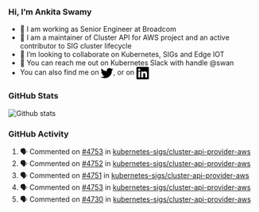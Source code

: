 ### Hi, I’m Ankita Swamy

- 💼 I am working as Senior Engineer at Broadcom
- 👀 I am a maintainer of Cluster API for AWS project and an active contributor to SIG cluster lifecycle
- 💞️ I’m looking to collaborate on Kubernetes, SIGs and Edge IOT
- 💬 You can reach me out on Kubernetes Slack with handle @swan
- You can also find me on <a href="https://twitter.com/SwamyAnkita" target="blank"><img align="center" src="https://raw.githubusercontent.com/Ankitasw/Ankitasw/master/svg/twitter.svg" alt="Ankitasw" height="25" width="25" color="#1DA1f2" /></a>, or on <a href="https://www.linkedin.com/in/Ankitaswamy/" target="blank"><img align="center" src="https://raw.githubusercontent.com/Ankitasw/Ankitasw/master/svg/linkedin.svg" alt="Ankitasw" height="25" width="25" /></a>

### GitHub Stats
![Github stats](https://github-readme-stats.vercel.app/api?username=Ankitasw&count_private=true&show_icons=true&theme=tokyonight)

### GitHub Activity 
<!--START_SECTION:activity-->
1. 🗣 Commented on [#4753](https://github.com/kubernetes-sigs/cluster-api-provider-aws/pull/4753#issuecomment-1905628706) in [kubernetes-sigs/cluster-api-provider-aws](https://github.com/kubernetes-sigs/cluster-api-provider-aws)
2. 🗣 Commented on [#4752](https://github.com/kubernetes-sigs/cluster-api-provider-aws/pull/4752#issuecomment-1905619855) in [kubernetes-sigs/cluster-api-provider-aws](https://github.com/kubernetes-sigs/cluster-api-provider-aws)
3. 🗣 Commented on [#4751](https://github.com/kubernetes-sigs/cluster-api-provider-aws/pull/4751#issuecomment-1905436329) in [kubernetes-sigs/cluster-api-provider-aws](https://github.com/kubernetes-sigs/cluster-api-provider-aws)
4. 🗣 Commented on [#4753](https://github.com/kubernetes-sigs/cluster-api-provider-aws/pull/4753#issuecomment-1905435267) in [kubernetes-sigs/cluster-api-provider-aws](https://github.com/kubernetes-sigs/cluster-api-provider-aws)
5. 🗣 Commented on [#4730](https://github.com/kubernetes-sigs/cluster-api-provider-aws/pull/4730#issuecomment-1898047102) in [kubernetes-sigs/cluster-api-provider-aws](https://github.com/kubernetes-sigs/cluster-api-provider-aws)
<!--END_SECTION:activity-->
